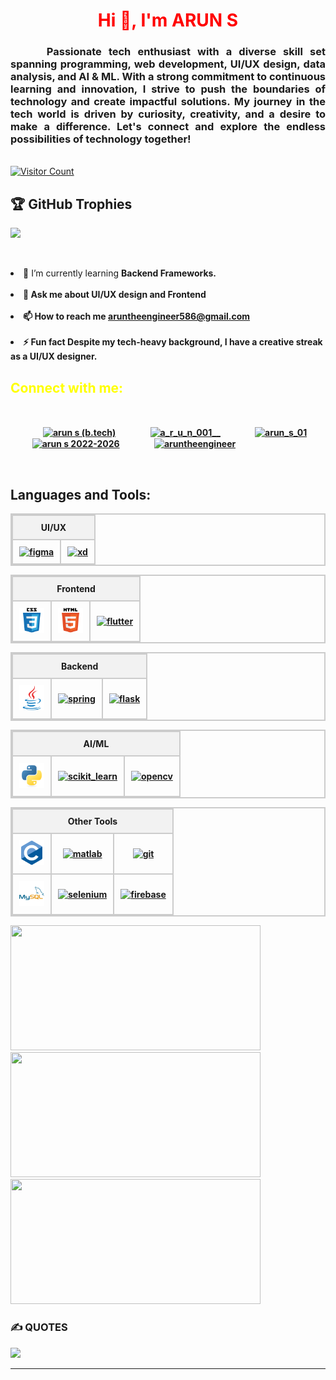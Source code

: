 <h1 style="color:red;" align="center">Hi 👋, I'm ARUN S</h1>
<h3 align="justify">&ensp; &ensp; &ensp; Passionate tech enthusiast with a diverse skill set spanning programming, web development, UI/UX design, data analysis, and AI & ML. With a strong commitment to continuous learning and innovation, I strive to push the boundaries of technology and create impactful solutions. My journey in the tech world is driven by curiosity, creativity, and a desire to make a difference. Let's connect and explore the endless possibilities of technology together!</h3>
<br>
<a href="https://visitcount.itsvg.in">
  <img src="https://visitcount.itsvg.in/api?id=arun-s-coder&icon=0&color=0" alt="Visitor Count" width="150" height="45" />
</a>
<br>

## 🏆 GitHub Trophies
![](https://github-profile-trophy.vercel.app/?username=arun-s-coder&theme=radical&no-frame=false&no-bg=true&margin-w=25)

   &emsp; &emsp; &emsp; &emsp; &emsp; &emsp; <li align="left">🌱 I’m currently learning <b>Backend Frameworks.<b></li>
   &emsp; &emsp; &emsp; &emsp; &emsp; &emsp; <li align="left">💬 Ask me about <b>UI/UX design and Frontend<b></li>
   &emsp; &emsp; &emsp; &emsp; &emsp; &emsp; <li align="left">📫 How to reach me <b><a href="#">aruntheengineer586@gmail.com</a><b></li>
   &emsp; &emsp; &emsp; &emsp; &emsp; &emsp; <li align="left">⚡ Fun fact <b>Despite my tech-heavy background, I have a creative streak as a UI/UX designer.<b></li>
    
<h2 align="left" style="color:yellow;">Connect with me:</h2>
<br>

<p align="left"> &emsp;  &emsp;  &emsp;
<a href="https://linkedin.com/in/arun s (b.tech)" target="blank"><img align="center" src="https://raw.githubusercontent.com/rahuldkjain/github-profile-readme-generator/master/src/images/icons/Social/linked-in-alt.svg" alt="arun s (b.tech)" height="30" width="40" /></a>  &emsp; &emsp; &emsp;
<a href="https://instagram.com/a_r_u_n_001__" target="blank"><img align="center" src="https://raw.githubusercontent.com/rahuldkjain/github-profile-readme-generator/master/src/images/icons/Social/instagram.svg" alt="a_r_u_n_001__" height="30" width="40" /></a>  &emsp; &emsp; &emsp;
<a href="https://www.codechef.com/users/arun_s_01" target="blank"><img align="center" src="https://cdn.jsdelivr.net/npm/simple-icons@3.1.0/icons/codechef.svg" alt="arun_s_01" height="30" width="40" /></a>  &emsp; &emsp; &emsp;
<a href="https://www.hackerrank.com/arun s 2022-2026" target="blank"><img align="center" src="https://raw.githubusercontent.com/rahuldkjain/github-profile-readme-generator/master/src/images/icons/Social/hackerrank.svg" alt="arun s 2022-2026" height="30" width="40" /></a>  &emsp; &emsp; &emsp;
<a href="https://www.leetcode.com/aruntheengineer" target="blank"><img align="center" src="https://raw.githubusercontent.com/rahuldkjain/github-profile-readme-generator/master/src/images/icons/Social/leet-code.svg" alt="aruntheengineer" height="30" width="40" /></a> &emsp; &emsp; &emsp;
</p>
<br>
<h2 align="left">Languages and Tools:</h2>

<table style="border: 2px solid #ccc; border-collapse: collapse; width: 100%;">
  <tr>
    <th colspan="3" style="background-color: #f2f2f2; padding: 10px; border: 2px solid #ccc; text-align: center;">UI/UX</th>
  </tr>
  <tr>
    <td align="center" style="border: 2px solid #ccc; padding: 10px;"><a href="https://www.figma.com/" target="_blank" rel="noreferrer"> <img src="https://www.vectorlogo.zone/logos/figma/figma-icon.svg" alt="figma" width="40" height="40"/> </a></td>
    <td align="center" style="border: 2px solid #ccc; padding: 10px;"><a href="https://www.adobe.com/products/xd.html" target="_blank" rel="noreferrer"> <img src="https://cdn.worldvectorlogo.com/logos/adobe-xd.svg" alt="xd" width="40" height="40"/> </a></td>
    
  </tr>
</table>

<table style="border: 2px solid #ccc; border-collapse: collapse; width: 100%; margin-top: 10px;">
  <tr>
    <th colspan="3" style="background-color: #f2f2f2; padding: 10px; border: 2px solid #ccc; text-align: center;">Frontend</th>
  </tr>
  <tr>
    <td align="center" style="border: 2px solid #ccc; padding: 10px;"><a href="https://www.w3schools.com/css/" target="_blank" rel="noreferrer"> <img src="https://raw.githubusercontent.com/devicons/devicon/master/icons/css3/css3-original-wordmark.svg" alt="css3" width="40" height="40"/> </a></td>
    <td align="center" style="border: 2px solid #ccc; padding: 10px;"><a href="https://www.w3.org/html/" target="_blank" rel="noreferrer"> <img src="https://raw.githubusercontent.com/devicons/devicon/master/icons/html5/html5-original-wordmark.svg" alt="html5" width="40" height="40"/> </a></td>
    <td align="center" style="border: 2px solid #ccc; padding: 10px;"><a href="https://flutter.dev" target="_blank" rel="noreferrer"> <img src="https://www.vectorlogo.zone/logos/flutterio/flutterio-icon.svg" alt="flutter" width="40" height="40"/> </a></td>
  </tr>
</table>

<table style="border: 2px solid #ccc; border-collapse: collapse; width: 100%; margin-top: 10px;">
  <tr>
    <th colspan="3" style="background-color: #f2f2f2; padding: 10px; border: 2px solid #ccc; text-align: center;">Backend</th>
  </tr>
  <tr>
    <td align="center" style="border: 2px solid #ccc; padding: 10px;"><a href="https://www.java.com" target="_blank" rel="noreferrer"> <img src="https://raw.githubusercontent.com/devicons/devicon/master/icons/java/java-original.svg" alt="java" width="40" height="40"/> </a></td>
    <td align="center" style="border: 2px solid #ccc; padding: 10px;"><a href="https://spring.io/" target="_blank" rel="noreferrer"> <img src="https://www.vectorlogo.zone/logos/springio/springio-icon.svg" alt="spring" width="40" height="40"/> </a></td>
    <td align="center" style="border: 2px solid #ccc; padding: 10px;"><a href="https://flask.palletsprojects.com/" target="_blank" rel="noreferrer"> <img src="https://www.vectorlogo.zone/logos/pocoo_flask/pocoo_flask-icon.svg" alt="flask" width="40" height="40"/> </a></td>
  </tr>
</table>

<table style="border: 2px solid #ccc; border-collapse: collapse; width: 100%; margin-top: 10px;">
  <tr>
    <th colspan="3" style="background-color: #f2f2f2; padding: 10px; border: 2px solid #ccc; text-align: center;">AI/ML</th>
  </tr>
  <tr>
    <td align="center" style="border: 2px solid #ccc; padding: 10px;"><a href="https://www.python.org" target="_blank" rel="noreferrer"> <img src="https://raw.githubusercontent.com/devicons/devicon/master/icons/python/python-original.svg" alt="python" width="40" height="40"/> </a></td>
    <td align="center" style="border: 2px solid #ccc; padding: 10px;"><a href="https://scikit-learn.org/" target="_blank" rel="noreferrer"> <img src="https://upload.wikimedia.org/wikipedia/commons/0/05/Scikit_learn_logo_small.svg" alt="scikit_learn" width="40" height="40"/> </a></td>
    <td align="center" style="border: 2px solid #ccc; padding: 10px;"><a href="https://opencv.org/" target="_blank" rel="noreferrer"> <img src="https://www.vectorlogo.zone/logos/opencv/opencv-icon.svg" alt="opencv" width="40" height="40"/> </a></td>
  </tr>
</table>

<table style="border: 2px solid #ccc; border-collapse: collapse; width: 100%; margin-top: 10px;">
  <tr>
    <th colspan="3" style="background-color: #f2f2f2; padding: 10px; border: 2px solid #ccc; text-align: center;">Other Tools</th>
  </tr>
  <tr>
    <td align="center" style="border: 2px solid #ccc; padding: 10px;"><a href="https://www.cprogramming.com/" target="_blank" rel="noreferrer"> <img src="https://raw.githubusercontent.com/devicons/devicon/master/icons/c/c-original.svg" alt="c" width="40" height="40"/> </a></td>
    <td align="center" style="border: 2px solid #ccc; padding: 10px;"><a href="https://www.mathworks.com/" target="_blank" rel="noreferrer"> <img src="https://upload.wikimedia.org/wikipedia/commons/2/21/Matlab_Logo.png" alt="matlab" width="40" height="40"/> </a></td>
    <td align="center" style="border: 2px solid #ccc; padding: 10px;"><a href="https://git-scm.com/" target="_blank" rel="noreferrer"> <img src="https://www.vectorlogo.zone/logos/git-scm/git-scm-icon.svg" alt="git" width="40" height="40"/> </a></td>
  </tr>
  <tr>
    <td align="center" style="border: 2px solid #ccc; padding: 10px;"><a href="https://www.mysql.com/" target="_blank" rel="noreferrer"> <img src="https://raw.githubusercontent.com/devicons/devicon/master/icons/mysql/mysql-original-wordmark.svg" alt="mysql" width="40" height="40"/> </a></td>
    <td align="center" style="border: 2px solid #ccc; padding: 10px;"><a href="https://www.selenium.dev" target="_blank" rel="noreferrer"> <img src="https://raw.githubusercontent.com/detain/svg-logos/780f25886640cef088af994181646db2f6b1a3f8/svg/selenium-logo.svg" alt="selenium" width="40" height="40"/> </a></td>
    <td align="center" style="border: 2px solid #ccc; padding: 10px;"><a href="https://firebase.google.com/" target="_blank" rel="noreferrer"> <img src="https://www.vectorlogo.zone/logos/firebase/firebase-icon.svg" alt="firebase" width="40" height="40"/> </a></td>
  </tr>
</table>

<img src="https://github-readme-stats.vercel.app/api?username=arun-s-coder&theme=chartreuse-dark&hide_border=false&include_all_commits=false&count_private=false" width="400" height="200" />
<br/>
<img src="https://github-readme-streak-stats.herokuapp.com/?user=arun-s-coder&theme=chartreuse-dark&hide_border=false" width="400" height="200" />
<br/>
<img src="https://github-readme-stats.vercel.app/api/top-langs/?username=arun-s-coder&theme=chartreuse-dark&hide_border=false&include_all_commits=false&count_private=false&layout=compact" width="400" height="200" />

### ✍️ QUOTES
![](https://quotes-github-readme.vercel.app/api?type=horizontal&theme=radical)

---
